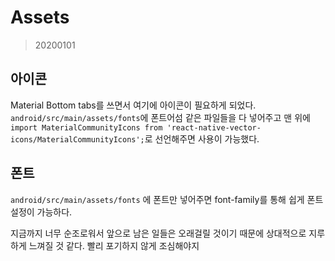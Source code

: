 # Assets

> 20200101

## 아이콘
Material Bottom tabs를 쓰면서 여기에 아이콘이 필요하게 되었다.
`android/src/main/assets/fonts`에 폰트어섬 같은 파일들을 다 넣어주고 맨 위에 `import MaterialCommunityIcons from 'react-native-vector-icons/MaterialCommunityIcons';`로 선언해주면 사용이 가능했다.

## 폰트
`android/src/main/assets/fonts` 에 폰트만 넣어주면 font-family를 통해 쉽게 폰트 설정이 가능하다.  


지금까지 너무 순조로워서 앞으로 남은 일들은 오래걸릴 것이기 때문에 상대적으로 지루하게 느껴질 것 같다. 빨리 포기하지 않게 조심해야지